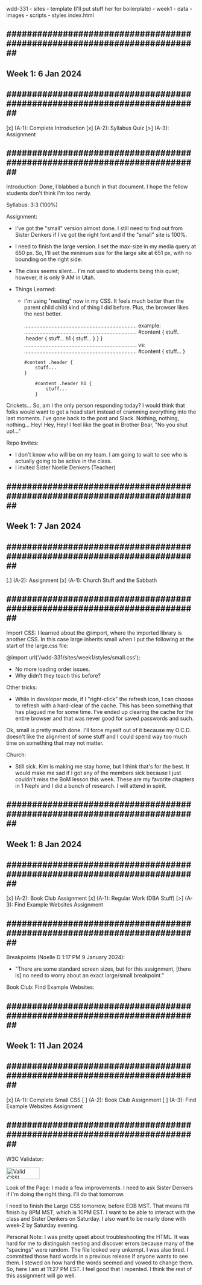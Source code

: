 wdd-331
    - sites
    - template (I'll put stuff her for boilerplate)
    - week1
        - data
        - images
        - scripts
        - styles
        index.html

## ########################################################################## ##
## Week 1: 6 Jan 2024
## ########################################################################## ##
[x] (A-1): Complete Introduction
[x] (A-2): Syllabus Quiz
[>] (A-3): Assignment
## ########################################################################## ##
Introduction: Done, I blabbed a bunch in that document. I hope the fellow 
students don't think I'm too nerdy.

Syllabus: 3:3 (100%)

Assignment:
- I've got the "small" version almost done. I still need to find out from Sister
  Denkers if I've got the right font and if the "small" site is 100%.

- I need to finish the large version. I set the max-size in my media query at
  650 px. So, I'll set the minimum size for the large site at 651 px, with no
  bounding on the right side.

- The class seems silent... I'm not used to students being this quiet; however,
  it is only 9 AM in Utah.

- Things Learned:
    - I'm using "nesting" now in my CSS. It feels much better than the parent 
      child child kind of thing I did before. Plus, the browser likes the nest
      better.

      ..........................................................................
      example:
      ..........................................................................
      #content {
        stuff..
        .header {
            stuff...
            h1 {
                stuff...
            }
        }
      }
      ..........................................................................
      vs:
      ..........................................................................
      #content {
        stuff...
      }

          #content .header {
              stuff...
          }

              #content .header h1 {
                  stuff...
              }

Crickets...
So, am I the only person responding today? I would think that folks would want
to get a head start instead of cramming everything into the last moments. I've
gone back to the post and Slack. Nothing, nothing, nothing... Hey! Hey, Hey! I
feel like the goat in Brother Bear, "No you shut up!..."

Repo Invites:
- I don't know who will be on my team. I am going to wait to see who is actually
  going to be active in the class.
- I invited Sister Noelle Denkers (Teacher)

## ########################################################################## ##
## Week 1: 7 Jan 2024
## ########################################################################## ##
[.] (A-2): Assignment
[x] (A-1): Church Stuff and the Sabbath
## ########################################################################## ##
Import CSS:
I learned about the @import, where the imported library is another CSS. In this
case large inherits small when I put the following at the start of the large.css
file:

@import url('/wdd-331/sites/week1/styles/small.css');

- No more loading order issues.
- Why didn't they teach this before?

Other tricks:
- While in developer mode, if I "right-click" the refresh icon, I can choose
  to refresh with a hard-clear of the cache. This has been something that has
  plagued me for some time. I've ended up clearing the cache for the entire
  browser and that was never good for saved passwords and such.

Ok, small is pretty much done. I'll force myself out of it because my O.C.D.
doesn't like the alignment of some stuff and I could spend way too much time on
something that may not matter.

Church:
- Still sick. Kim is making me stay home, but I think that's for the best. It
  would  make me sad if I got any of the members sick because I just couldn't
  miss the BoM lesson this week. These are my favorite chapters in 1 Nephi and I
  did a bunch of research. I will attend in spirit.

## ########################################################################## ##
## Week 1: 8 Jan 2024
## ########################################################################## ##
[x] (A-2): Book Club Assignment
[x] (A-1): Regular Work (DBA Stuff)
[>] (A-3): Find Example Websites Assignment
## ########################################################################## ##
Breakpoints (Noelle D 1:17 PM 9 January 2024):
  - "There are some standard screen sizes, but for this assignment, [there is]
    no need to worry about an exact large/small breakpoint."

Book Club:
Find Example Websites:

## ########################################################################## ##
## Week 1: 11 Jan 2024
## ########################################################################## ##
[x] (A-1): Complete Small CSS
[ ] (A-2): Book Club Assignment
[ ] (A-3): Find Example Websites Assignment
## ########################################################################## ##
W3C Validator:
<p>
    <a href="https://jigsaw.w3.org/css-validator/check/referer">
        <img style="border:0;width:88px;height:31px"
            src="https://jigsaw.w3.org/css-validator/images/vcss"
            alt="Valid CSS!" />
    </a>
</p>

Look of the Page:
I made a few improvements. I need to ask Sister Denkers if I'm doing the right
thing. I'll do that tomorrow.

I need to finish the Large CSS tomorrow, before EOB MST. That means I'll finish
by 8PM MST, which is 10PM EST. I want to be able to interact with the class and
Sister Denkers on Saturday. I also want to be nearly done with week-2 by 
Saturday evening.

Personal Note:
I was pretty upset about troubleshooting the HTML. It was hard for me to 
distinguish nesting and discover errors because many of the "spacings" were
random. The file looked very unkempt. I was also tired. I committed those hard
words in a previous release if anyone wants to see them. I stewed on how hard
the words seemed and vowed to change them. So, here I am at 11:27 PM EST. I feel
good that I repented. I think the rest of this assignment will go well.